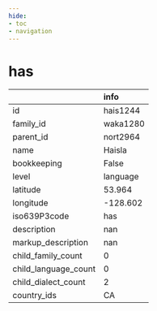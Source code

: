 ```yaml
---
hide:
- toc
- navigation
---
```

# has
|                      | info     |
|:---------------------|:---------|
| id                   | hais1244 |
| family_id            | waka1280 |
| parent_id            | nort2964 |
| name                 | Haisla   |
| bookkeeping          | False    |
| level                | language |
| latitude             | 53.964   |
| longitude            | -128.602 |
| iso639P3code         | has      |
| description          | nan      |
| markup_description   | nan      |
| child_family_count   | 0        |
| child_language_count | 0        |
| child_dialect_count  | 2        |
| country_ids          | CA       |